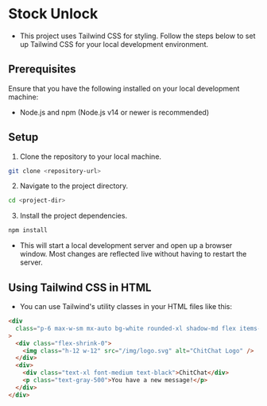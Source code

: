 # Stock Unlock

- This project uses Tailwind CSS for styling. Follow the steps below to set up Tailwind CSS for your local development environment.

## Prerequisites

Ensure that you have the following installed on your local development machine:

- Node.js and npm (Node.js v14 or newer is recommended)

## Setup

1. Clone the repository to your local machine.

```bash
git clone <repository-url>
```

2. Navigate to the project directory.

```bash
cd <project-dir>
```

3. Install the project dependencies.

```bash
npm install
```

- This will start a local development server and open up a browser window. Most changes are reflected live without having to restart the server.

## Using Tailwind CSS in HTML

- You can use Tailwind's utility classes in your HTML files like this:

```html
<div
  class="p-6 max-w-sm mx-auto bg-white rounded-xl shadow-md flex items-center space-x-4"
>
  <div class="flex-shrink-0">
    <img class="h-12 w-12" src="/img/logo.svg" alt="ChitChat Logo" />
  </div>
  <div>
    <div class="text-xl font-medium text-black">ChitChat</div>
    <p class="text-gray-500">You have a new message!</p>
  </div>
</div>
```
